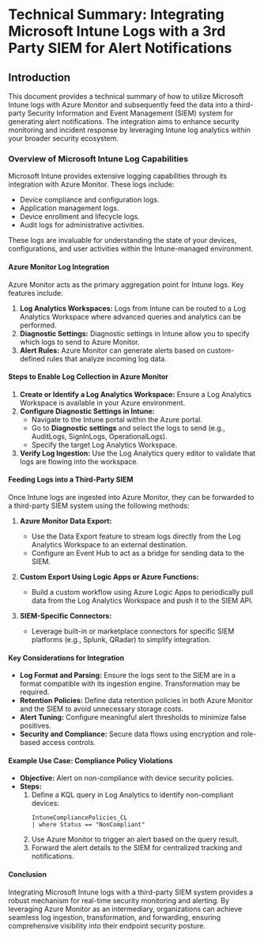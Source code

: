 # Technical Summary: Integrating Microsoft Intune Logs with a 3rd Party SIEM for Alert Notifications

## Introduction

This document provides a technical summary of how to utilize Microsoft Intune logs with Azure Monitor and subsequently feed the data into a third-party Security Information and Event Management (SIEM) system for generating alert notifications. The integration aims to enhance security monitoring and incident response by leveraging Intune log analytics within your broader security ecosystem.

### Overview of Microsoft Intune Log Capabilities

Microsoft Intune provides extensive logging capabilities through its integration with Azure Monitor. These logs include:

- Device compliance and configuration logs.
- Application management logs.
- Device enrollment and lifecycle logs.
- Audit logs for administrative activities.

These logs are invaluable for understanding the state of your devices, configurations, and user activities within the Intune-managed environment.

#### Azure Monitor Log Integration

Azure Monitor acts as the primary aggregation point for Intune logs. Key features include:

1. **Log Analytics Workspaces:** Logs from Intune can be routed to a Log Analytics Workspace where advanced queries and analytics can be performed.
2. **Diagnostic Settings:** Diagnostic settings in Intune allow you to specify which logs to send to Azure Monitor.
3. **Alert Rules:** Azure Monitor can generate alerts based on custom-defined rules that analyze incoming log data.

#### Steps to Enable Log Collection in Azure Monitor

1. **Create or Identify a Log Analytics Workspace:** Ensure a Log Analytics Workspace is available in your Azure environment.
2. **Configure Diagnostic Settings in Intune:**
   - Navigate to the Intune portal within the Azure portal.
   - Go to **Diagnostic settings** and select the logs to send (e.g., AuditLogs, SignInLogs, OperationalLogs).
   - Specify the target Log Analytics Workspace.
3. **Verify Log Ingestion:** Use the Log Analytics query editor to validate that logs are flowing into the workspace.

#### Feeding Logs into a Third-Party SIEM

Once Intune logs are ingested into Azure Monitor, they can be forwarded to a third-party SIEM system using the following methods:

1. **Azure Monitor Data Export:**

   - Use the Data Export feature to stream logs directly from the Log Analytics Workspace to an external destination.
   - Configure an Event Hub to act as a bridge for sending data to the SIEM.

2. **Custom Export Using Logic Apps or Azure Functions:**

   - Build a custom workflow using Azure Logic Apps to periodically pull data from the Log Analytics Workspace and push it to the SIEM API.

3. **SIEM-Specific Connectors:**

   - Leverage built-in or marketplace connectors for specific SIEM platforms (e.g., Splunk, QRadar) to simplify integration.

#### Key Considerations for Integration

- **Log Format and Parsing:** Ensure the logs sent to the SIEM are in a format compatible with its ingestion engine. Transformation may be required.
- **Retention Policies:** Define data retention policies in both Azure Monitor and the SIEM to avoid unnecessary storage costs.
- **Alert Tuning:** Configure meaningful alert thresholds to minimize false positives.
- **Security and Compliance:** Secure data flows using encryption and role-based access controls.

#### Example Use Case: Compliance Policy Violations

- **Objective:** Alert on non-compliance with device security policies.
- **Steps:**
  1. Define a KQL query in Log Analytics to identify non-compliant devices:
     ```kql
     IntuneCompliancePolicies_CL
     | where Status == "NonCompliant"
     ```
  2. Use Azure Monitor to trigger an alert based on the query result.
  3. Forward the alert details to the SIEM for centralized tracking and notifications.

#### Conclusion

Integrating Microsoft Intune logs with a third-party SIEM system provides a robust mechanism for real-time security monitoring and alerting. By leveraging Azure Monitor as an intermediary, organizations can achieve seamless log ingestion, transformation, and forwarding, ensuring comprehensive visibility into their endpoint security posture.

